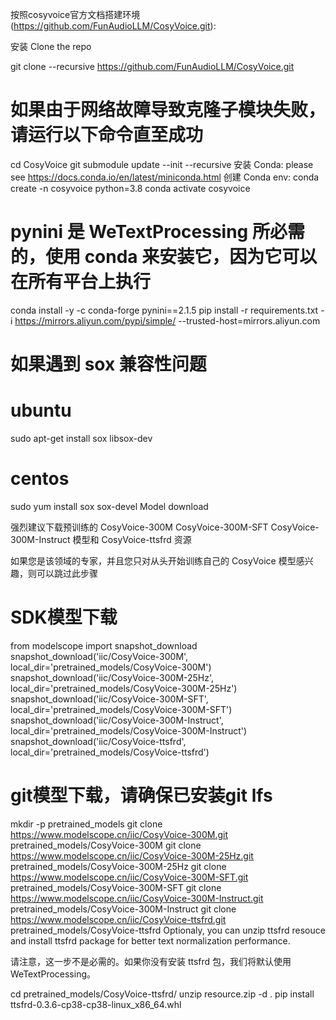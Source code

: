 按照cosyvoice官方文档搭建环境(https://github.com/FunAudioLLM/CosyVoice.git):

安装
Clone the repo

git clone --recursive https://github.com/FunAudioLLM/CosyVoice.git

# 如果由于网络故障导致克隆子模块失败，请运行以下命令直至成功
cd CosyVoice
git submodule update --init --recursive
安装 Conda: please see https://docs.conda.io/en/latest/miniconda.html
创建 Conda env:
conda create -n cosyvoice python=3.8
conda activate cosyvoice
# pynini 是 WeTextProcessing 所必需的，使用 conda 来安装它，因为它可以在所有平台上执行
conda install -y -c conda-forge pynini==2.1.5
pip install -r requirements.txt -i https://mirrors.aliyun.com/pypi/simple/ --trusted-host=mirrors.aliyun.com

# 如果遇到 sox 兼容性问题
# ubuntu
sudo apt-get install sox libsox-dev
# centos
sudo yum install sox sox-devel
Model download

强烈建议下载预训练的 CosyVoice-300M CosyVoice-300M-SFT CosyVoice-300M-Instruct 模型和 CosyVoice-ttsfrd 资源

如果您是该领域的专家，并且您只对从头开始训练自己的 CosyVoice 模型感兴趣，则可以跳过此步骤

# SDK模型下载
from modelscope import snapshot_download
snapshot_download('iic/CosyVoice-300M', local_dir='pretrained_models/CosyVoice-300M')
snapshot_download('iic/CosyVoice-300M-25Hz', local_dir='pretrained_models/CosyVoice-300M-25Hz')
snapshot_download('iic/CosyVoice-300M-SFT', local_dir='pretrained_models/CosyVoice-300M-SFT')
snapshot_download('iic/CosyVoice-300M-Instruct', local_dir='pretrained_models/CosyVoice-300M-Instruct')
snapshot_download('iic/CosyVoice-ttsfrd', local_dir='pretrained_models/CosyVoice-ttsfrd')
# git模型下载，请确保已安装git lfs
mkdir -p pretrained_models
git clone https://www.modelscope.cn/iic/CosyVoice-300M.git pretrained_models/CosyVoice-300M
git clone https://www.modelscope.cn/iic/CosyVoice-300M-25Hz.git pretrained_models/CosyVoice-300M-25Hz
git clone https://www.modelscope.cn/iic/CosyVoice-300M-SFT.git pretrained_models/CosyVoice-300M-SFT
git clone https://www.modelscope.cn/iic/CosyVoice-300M-Instruct.git pretrained_models/CosyVoice-300M-Instruct
git clone https://www.modelscope.cn/iic/CosyVoice-ttsfrd.git pretrained_models/CosyVoice-ttsfrd
Optionaly, you can unzip ttsfrd resouce and install ttsfrd package for better text normalization performance.

请注意，这一步不是必需的。如果你没有安装 ttsfrd 包，我们将默认使用 WeTextProcessing。

cd pretrained_models/CosyVoice-ttsfrd/
unzip resource.zip -d .
pip install ttsfrd-0.3.6-cp38-cp38-linux_x86_64.whl
